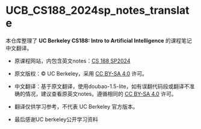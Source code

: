 # UCB_CS188_2024sp_notes_translate
本仓库整理了 **UC Berkeley CS188: Intro to Artificial Intelligence** 的课程笔记中文翻译。

- 原课程网站，内包含英文notes：[CS 188 SP2024](https://inst.eecs.berkeley.edu/~cs188/sp24/)
- 原文版权：© UC Berkeley，采用 [CC BY-SA 4.0](https://creativecommons.org/licenses/by-sa/4.0/) 许可。
- 中文翻译：基于原文翻译，使用doubao-1.5-lite，如有误翻代码段或翻译不准确的情况，建议查看原英文notes。遵循相同的 [CC BY-SA 4.0](https://creativecommons.org/licenses/by-sa/4.0/) 许可。

- 翻译仅供学习参考，不代表 UC Berkeley 官方版本。

- 最后感谢UC berkeley公开学习资料
